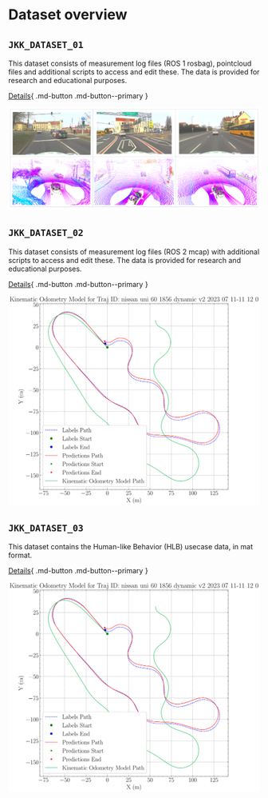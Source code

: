 # Dataset overview

## `JKK_DATASET_01`
This dataset consists of measurement log files (ROS 1 rosbag), pointcloud files and additional scripts to access and edit these. The data is provided for research and educational purposes.

[Details](jkk_dataset_01){ .md-button .md-button--primary }



![](https://raw.githubusercontent.com/szenergy/szenergy-public-resources/master/data/rosbag/img/leaf-2022-03-18-gyor.png)

## `JKK_DATASET_02`

This dataset consists of measurement log files (ROS 2 mcap) with additional scripts to access and edit these. The data is provided for research and educational purposes.

[Details](jkk_dataset_02){ .md-button .md-button--primary }

![](/img/jkk_dataset_02_2023_07_11-11_12.svg)

## `JKK_DATASET_03`

This dataset contains the Human-like Behavior (HLB) usecase data, in mat format.

[Details](jkk_dataset_03){ .md-button .md-button--primary }

![](/img/jkk_dataset_02_2023_07_11-11_12.svg)


